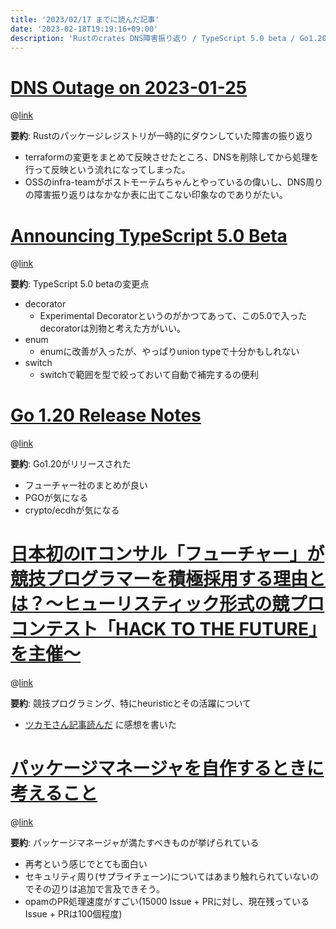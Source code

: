 ```yaml
---
title: '2023/02/17 までに読んだ記事'
date: '2023-02-18T19:19:16+09:00'
description: 'Rustのcrates DNS障害振り返り / TypeScript 5.0 beta / Go1.20 / 競プロと活躍できる場について / パッケージマネージャ'
---
```


# [DNS Outage on 2023-01-25](https://blog.rust-lang.org/inside-rust/2023/02/08/dns-outage-portmortem.html)

@[link](https://blog.rust-lang.org/inside-rust/2023/02/08/dns-outage-portmortem.html)

**要約**: Rustのパッケージレジストリが一時的にダウンしていた障害の振り返り

- terraformの変更をまとめて反映させたところ、DNSを削除してから処理を行って反映という流れになってしまった。
- OSSのinfra-teamがポストモーテムちゃんとやっているの偉いし、DNS周りの障害振り返りはなかなか表に出てこない印象なのでありがたい。

# [Announcing TypeScript 5.0 Beta](https://devblogs.microsoft.com/typescript/announcing-typescript-5-0-beta/)

@[link](https://devblogs.microsoft.com/typescript/announcing-typescript-5-0-beta/)

**要約**: TypeScript 5.0 betaの変更点

- decorator
  - Experimental Decoratorというのがかつてあって、この5.0で入ったdecoratorは別物と考えた方がいい。
- enum
  - enumに改善が入ったが、やっぱりunion typeで十分かもしれない
- switch
  - switchで範囲を型で絞っておいて自動で補完するの便利

# [Go 1.20 Release Notes](https://tip.golang.org/doc/go1.20)

@[link](https://tip.golang.org/doc/go1.20)

**要約**: Go1.20がリリースされた

- フューチャー社のまとめが良い
- PGOが気になる
- crypto/ecdhが気になる

# [日本初のITコンサル「フューチャー」が競技プログラマーを積極採用する理由とは？～ヒューリスティック形式の競プロコンテスト「HACK TO THE FUTURE」を主催〜](https://prtimes.jp/story/detail/YxRv5Ksa8Dx)

@[link](https://prtimes.jp/story/detail/YxRv5Ksa8Dx)

**要約**: 競技プログラミング、特にheuristicとその活躍について

- [ツカモさん記事読んだ](https://blog.uta8a.net/diary/2023-02-15-heu/) に感想を書いた

# [パッケージマネージャを自作するときに考えること](https://gfngfn.github.io/ja/posts/2023-02-15-on-creating-package-managers/)

@[link](https://gfngfn.github.io/ja/posts/2023-02-15-on-creating-package-managers/)

**要約**: パッケージマネージャが満たすべきものが挙げられている

- 再考という感じでとても面白い
- セキュリティ周り(サプライチェーン)についてはあまり触れられていないのでその辺りは追加で言及できそう。
- opamのPR処理速度がすごい(15000 Issue + PRに対し、現在残っているIssue + PRは100個程度)
